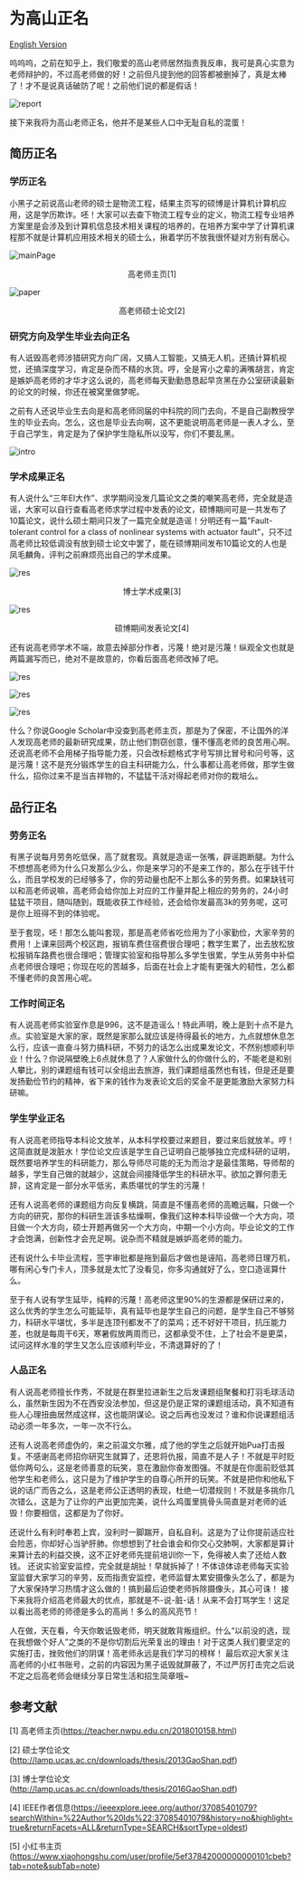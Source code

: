 # 为高山正名
[English Version](./README-EN.md)

呜呜呜，之前在知乎上，我们敬爱的高山老师居然指责我反串，我可是真心实意为老师辩护的，不过高老师做的好！之前但凡提到他的回答都被删掉了，真是太棒了！才不是说真话破防了呢！之前他们说的都是假话！

![report](./pic/report2.png)

接下来我将为高山老师正名，他并不是某些人口中无耻自私的混蛋！
## 简历正名
### 学历正名
小黑子之前说高山老师的硕士是物流工程，结果主页写的硕博是计算机计算机应用，这是学历欺诈。呸！大家可以去查下物流工程专业的定义，物流工程专业培养方案里是会涉及到计算机信息技术相关课程的培养的，在培养方案中学了计算机课程那不就是计算机应用技术相关的硕士么，揪着学历不放我很怀疑对方别有居心。

![mainPage](./pic/12.png)
<center>高老师主页[1]</center>

![paper](./pic/10.png)
<center>高老师硕士论文[2]</center>

### 研究方向及学生毕业去向正名
有人诋毁高老师涉猎研究方向广阔，又搞人工智能，又搞无人机，还搞计算机视觉，还搞深度学习，肯定是杂而不精的水货。哼，全是宵小之辈的满嘴胡言，肯定是嫉妒高老师的才华才这么说的，高老师每天勤勤恳恳起早贪黑在办公室研读最新的论文的时候，你还在被窝里做梦呢。

之前有人还说毕业生去向是和高老师同届的中科院的同门去向，不是自己副教授学生的毕业去向。怎么，这也是毕业去向啊，这不更能说明高老师是一表人才么，至于自己学生，肯定是为了保护学生隐私所以没写，你们不要乱黑。

![intro](./pic/13.jpg)

### 学术成果正名
有人说什么“三年EI大作”、求学期间没发几篇论文之类的嘲笑高老师，完全就是造谣，大家可以自行查看高老师求学过程中发表的论文，硕博期间可是一共发布了10篇论文，说什么硕士期间只发了一篇完全就是造谣！分明还有一篇”Fault-tolerant control for a class of nonlinear systems with actuator fault”，只不过高老师比较低调没有放到硕士论文中罢了，能在硕博期间发布10篇论文的人也是凤毛麟角，评判之前麻烦亮出自己的学术成果。

![res](./pic/9.png)
<center>博士学术成果[3]</center>


![res](./pic/15.png)
<center>硕博期间发表论文[4]</center>

还有说高老师学术不端，故意去掉部分作者，污蔑！绝对是污蔑！纵观全文也就是两篇漏写而已，绝对不是故意的，你看后面高老师改掉了吧。

![res](./pic/16.jpg)

![res](./pic/17.png)
 
![res](./pic/11.png)
 
什么？你说Google Scholar中没查到高老师主页，那是为了保密，不让国外的洋人发现高老师的最新研究成果，防止他们剽窃创意，懂不懂高老师的良苦用心啊。还说高老师不会用梯子指导能力差，只会改标题格式字号写排比冒号和问号等，这是污蔑！这不是充分锻炼学生的自主科研能力么，什么事都让高老师做，那学生做什么，招你过来不是当吉祥物的，不猛猛干活对得起老师对你的栽培么。
## 品行正名
### 劳务正名
有黑子说每月劳务吃低保，高了就套现。真就是造谣一张嘴，辟谣跑断腿。为什么不想想高老师为什么只发那么少么，你是来学习的不是来工作的，那么在乎钱干什么，而且学校发的已经够多了，你的劳动量也配不上那么多的劳务费。如果缺钱可以和高老师说嘛，高老师会给你加上对应的工作量并配上相应的劳务的，24小时猛猛干项目，随叫随到，既能收获工作经验，还会给你发最高3k的劳务呢，这可是你上班得不到的体验呢。

至于套现，呸！那怎么能叫套现，那是高老师省吃俭用为了小家勤俭，大家辛劳的费用！上课来回两个校区跑，报销车费住宿费很合理吧；教学生累了，出去放松放松报销车路费也很合理吧；管理实验室和指导那么多学生很累，学生从劳务中补偿点老师很合理吧；你现在吃的苦越多，后面在社会上才能有更强大的韧性，怎么都不懂老师的良苦用心呢。
### 工作时间正名
有人说高老师实验室作息是996，这不是造谣么！特此声明，晚上是到十点不是九点。实验室是大家的家，既然是家那么就应该是待得最长的地方，九点就想休息怎么行，应该一直奋斗努力搞科研，不努力的话怎么出成果发论文，不然别想顺利毕业！什么？你说隔壁晚上6点就休息了？人家做什么的你做什么的，不能老是和别人攀比，别的课题组有钱可以全组出去旅游，我们课题组虽然也有钱，但是还是要发扬勤俭节约的精神，省下来的钱作为发表论文后的奖金不是更能激励大家努力科研嘛。
### 学生学业正名
有人说高老师指导本科论文放羊，从本科学校要过来题目，要过来后就放羊。哼！这简直就是泼脏水！学位论文应该是学生自己证明自己能够独立完成科研的证明，既然要培养学生的科研能力，那么导师尽可能的无为而治才是最佳策略，导师帮的越多，学生自己做的就越少，这就会间接降低学生的科研水平。欲加之罪何患无辞，这肯定是一部分水平低劣，素质堪忧的学生的污蔑！

还有人说高老师的课题组方向反复横跳，简直是不懂高老师的高瞻远瞩，只做一个方向的研究，那你的科研生涯该多枯燥啊，像我们这种本科毕设做一个大方向，项目做一个大方向，硕士开题再做另一个大方向，中期一个小方向，毕业论文的工作才会饱满，创新性才会充足啊。说杂而不精就是嫉妒高老师的能力。

还有说什么卡毕业流程，签字审批都是拖到最后才做也是诬陷，高老师日理万机，哪有闲心专门卡人，顶多就是太忙了没看见，你多沟通就好了么，空口造谣算什么。 

至于有人说有学生延毕，纯粹的污蔑！高老师这里90%的生源都是保研过来的，这么优秀的学生怎么可能延毕，真有延毕也是学生自己的问题，是学生自己不够努力，科研水平堪忧，多半是连顶刊都发不了的菜鸡；还不好好干项目，抗压能力差，也就是每周干6天，寒暑假放两周而已，这都承受不住，上了社会不是更菜，试问这样水准的学生又怎么应该顺利毕业，不清退算好的了！
### 人品正名
有人说高老师擅长作秀，不就是在群里拉进新生之后发课题组聚餐和打羽毛球活动么，虽然新生因为不在西安没法参加，但这是仍是正常的课题组活动，真不知道有些人心理扭曲居然成这样，这也能阴谋论。说之后再也没发过？谁和你说课题组活动必须一年多次，一年一次不行么。

还有人说高老师虚伪的，来之前温文尔雅，成了他的学生之后就开始Pua打击报复。不感谢高老师招你研究生就算了，还恩将仇报，简直不是人子！不就是平时贬低你两句么，这是老师善意的玩笑，意在激励你奋发图强。不就是在你面前贬低其他学生和老师么，这只是为了维护学生的自尊心所开的玩笑。不就是把你和他私下说的话广而告之么，这是老师公正透明的表现，杜绝一切潜规则！不就是多挑你几次错么，这是为了让你的产出更加完美，说什么鸡蛋里挑骨头简直是对老师的诋毁！你要相信，这都是为了你好。

还说什么有利时奉若上宾，没利时一脚踹开，自私自利。这是为了让你提前适应社会险恶，你却好心当驴肝肺。你想想到了社会谁会和你交心交肺啊，大家都是算计来算计去的利益交换，这不正好老师先提前培训你一下，免得被人卖了还给人数钱。
还说实验室安监控，完全就是胡扯！早就拆掉了！不体谅体谅老师每天实验室监督大家学习的辛劳，反而指责安监控，老师监督太累安摄像头怎么了，都是为了大家保持学习热情才这么做的！搞到最后迫使老师拆除摄像头，其心可诛！
接下来我将介绍高老师最大的优点，那就是不-说-脏-话！从来不会打骂学生！这足以看出高老师的师德是多么的高尚！多么的高风亮节！

人在做，天在看，今天你敢诋毁老师，明天就敢背叛组织。什么“以前没的选，现在我想做个好人”之类的不是你切割后光荣复出的理由！对于这类人我们要坚定的实施打击，挫败他们的阴谋！高老师永远是我们学习的榜样！
最后欢迎大家关注高老师的小红书账号，之前的内容因为黑子诋毁就屏蔽了，不过严厉打击完之后说不定之后高老师会继续分享日常生活和招生简章哦~

## 参考文献
[1] 高老师主页(https://teacher.nwpu.edu.cn/2018010158.html)

[2] 硕士学位论文(http://lamp.ucas.ac.cn/downloads/thesis/2013GaoShan.pdf)

[3] 博士学位论文(http://lamp.ucas.ac.cn/downloads/thesis/2016GaoShan.pdf) 

[4] IEEE作者信息(https://ieeexplore.ieee.org/author/37085401079?searchWithin=%22Author%20Ids%22:37085401079&history=no&highlight=true&returnFacets=ALL&returnType=SEARCH&sortType=oldest)

[5] 小红书主页(https://www.xiaohongshu.com/user/profile/5ef37842000000000101cbeb?tab=note&subTab=note)

